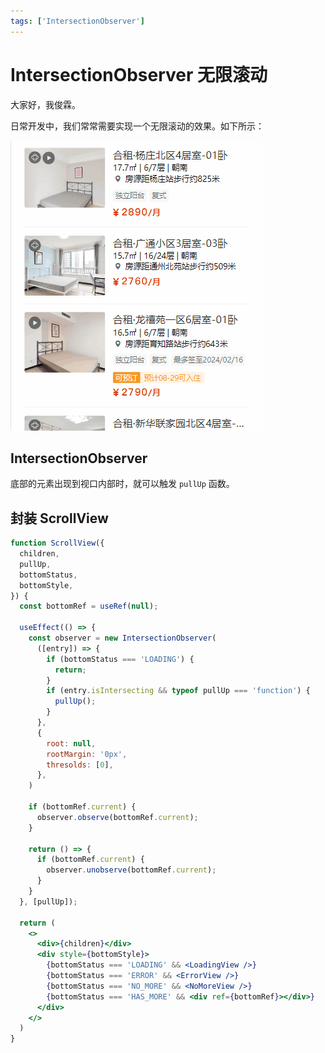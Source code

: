 ```yaml
---
tags: ['IntersectionObserver']
---
```


# IntersectionObserver 无限滚动

大家好，我俊霖。

日常开发中，我们常常需要实现一个无限滚动的效果。如下所示：

![](./img/01-intersection-observer-pullup.gif)

## IntersectionObserver

底部的元素出现到视口内部时，就可以触发 `pullUp` 函数。

## 封装 ScrollView

```jsx
function ScrollView({
  children,
  pullUp,
  bottomStatus,
  bottomStyle,
}) {
  const bottomRef = useRef(null);

  useEffect(() => {
    const observer = new IntersectionObserver(
      ([entry]) => {
        if (bottomStatus === 'LOADING') {
          return;
        }
        if (entry.isIntersecting && typeof pullUp === 'function') {
          pullUp();
        }
      },
      {
        root: null,
        rootMargin: '0px',
        thresolds: [0],
      },
    )
    
    if (bottomRef.current) {
      observer.observe(bottomRef.current);
    }

    return () => {
      if (bottomRef.current) {
        observer.unobserve(bottomRef.current);
      }
    }
  }, [pullUp]);

  return (
    <>
      <div>{children}</div>
      <div style={bottomStyle}>
        {bottomStatus === 'LOADING' && <LoadingView />}
        {bottomStatus === 'ERROR' && <ErrorView />}
        {bottomStatus === 'NO_MORE' && <NoMoreView />}
        {bottomStatus === 'HAS_MORE' && <div ref={bottomRef}></div>}
      </div>
    </>
  )
}
```
